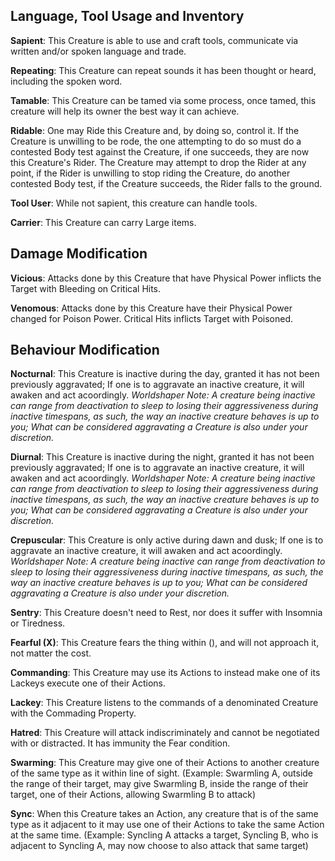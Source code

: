 ## Language, Tool Usage and Inventory
**Sapient**: This Creature is able to use and craft tools, communicate via written and/or spoken language and trade.

**Repeating**: This Creature can repeat sounds it has been thought or heard, including the spoken word.

**Tamable**: This Creature can be tamed via some process, once tamed, this creature will help its owner the best way it can achieve.

**Ridable**: One may Ride this Creature and, by doing so, control it. If the Creature is unwilling to be rode, the one attempting to do so must do a contested Body test against the Creature, if one succeeds, they are now this Creature's Rider. The Creature may attempt to drop the Rider at any point, if the Rider is unwilling to stop riding the Creature, do another contested Body test, if the Creature succeeds, the Rider falls to the ground.

**Tool User**: While not sapient, this creature can handle tools.

**Carrier**: This Creature can carry Large items.

## Damage Modification
**Vicious**: Attacks done by this Creature that have Physical Power inflicts the Target with Bleeding on Critical Hits.

**Venomous**: Attacks done by this Creature have their Physical Power changed for Poison Power. Critical Hits inflicts Target with Poisoned.

## Behaviour Modification
**Nocturnal**: This Creature is inactive during the day, granted it has not been previously aggravated; If one is to aggravate an inactive creature, it will awaken and act acoordingly. *Worldshaper Note: A creature being inactive can range from deactivation to sleep to losing their aggressiveness during inactive timespans, as such, the way an inactive creature behaves is up to you; What can be considered aggravating a Creature is also under your discretion.*

**Diurnal**: This Creature is inactive during the night, granted it has not been previously aggravated; If one is to aggravate an inactive creature, it will awaken and act acoordingly. *Worldshaper Note: A creature being inactive can range from deactivation to sleep to losing their aggressiveness during inactive timespans, as such, the way an inactive creature behaves is up to you; What can be considered aggravating a Creature is also under your discretion.*

**Crepuscular**: This Creature is only active during dawn and dusk; If one is to aggravate an inactive creature, it will awaken and act acoordingly. *Worldshaper Note: A creature being inactive can range from deactivation to sleep to losing their aggressiveness during inactive timespans, as such, the way an inactive creature behaves is up to you; What can be considered aggravating a Creature is also under your discretion.*

**Sentry**: This Creature doesn't need to Rest, nor does it suffer with Insomnia or Tiredness.

**Fearful (X)**: This Creature fears the thing within (), and will not approach it, not matter the cost.

**Commanding**: This Creature may use its Actions to instead make one of its Lackeys execute one of their Actions.

**Lackey**: This Creature listens to the commands of a denominated Creature with the Commading Property.

**Hatred**: This Creature will attack indiscriminately and cannot be negotiated with or distracted. It has immunity the Fear condition.

**Swarming**: This Creature may give one of their Actions to another creature of the same type as it within line of sight. (Example: Swarmling A, outside the range of their target, may give Swarmling B, inside the range of their target, one of their Actions, allowing Swarmling B to attack)

**Sync**: When this Creature takes an Action, any creature that is of the same type as it adjacent to it may use one of their Actions to take the same Action at the same time. (Example: Syncling A attacks a target, Syncling B, who is adjacent to Syncling A, may now choose to also attack that same target)

